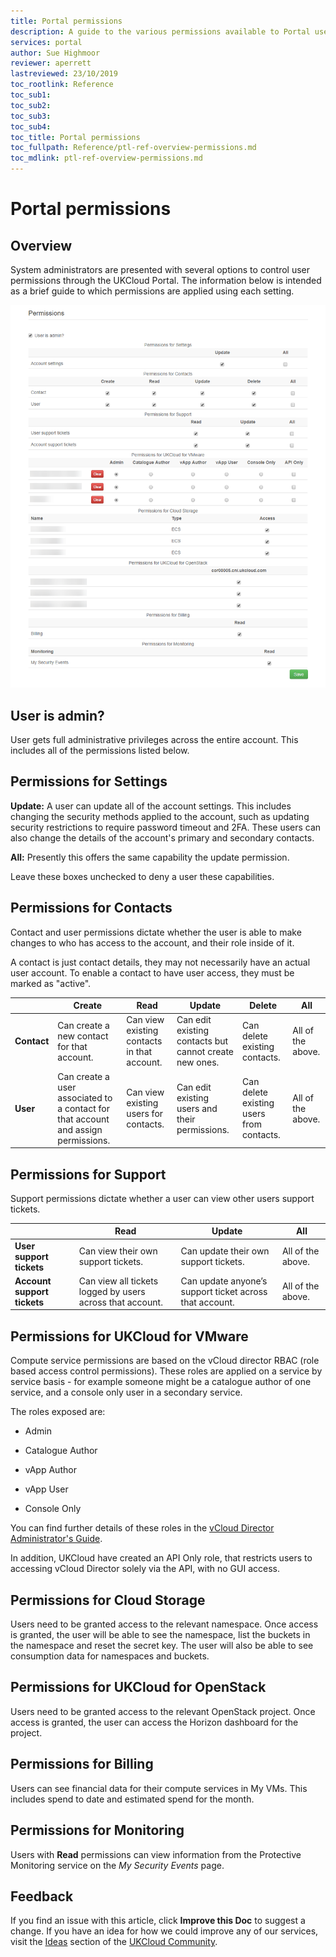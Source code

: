 ```yaml
---
title: Portal permissions
description: A guide to the various permissions available to Portal users and what behaviour they enable
services: portal
author: Sue Highmoor
reviewer: aperrett
lastreviewed: 23/10/2019
toc_rootlink: Reference
toc_sub1:
toc_sub2:
toc_sub3:
toc_sub4:
toc_title: Portal permissions
toc_fullpath: Reference/ptl-ref-overview-permissions.md
toc_mdlink: ptl-ref-overview-permissions.md
---
```


# Portal permissions

## Overview

System administrators are presented with several options to control user permissions through the UKCloud Portal. The information below is intended as a brief guide to which permissions are applied using each setting.

![Portal permissions page](images/portal_permissions.png)

## User is admin?

User gets full administrative privileges across the entire account. This includes all of the permissions listed below.

## Permissions for Settings

**Update:** A user can update all of the account settings. This includes changing the security methods applied to the account, such as updating security restrictions to require password timeout and 2FA. These users can also change the details of the account's primary and secondary contacts.

**All:** Presently this offers the same capability the update permission.

Leave these boxes unchecked to deny a user these capabilities.

## Permissions for Contacts

Contact and user permissions dictate whether the user is able to make changes to who has access to the account, and their role inside of it.

A contact is just contact details, they may not necessarily have an actual user account. To enable a contact to have user access, they must be marked as "active".

&nbsp; | Create | Read | Update | Delete | All
------ | ------ | ---- | ------ | ------ | ---
**Contact** | Can create a new contact for that account. | Can view existing contacts in that account. | Can edit existing contacts but cannot create new ones. | Can delete existing contacts. | All of the above.
**User** | Can create a user associated to a contact for that account and assign permissions. | Can view existing users for contacts. | Can edit existing users and their permissions. | Can delete existing users from contacts. | All of the above.

## Permissions for Support

Support permissions dictate whether a user can view other users support tickets.

&nbsp; | Read | Update | All
------ | ---- | ------ | ---
**User support tickets** | Can view their own support tickets.| Can update their own support tickets. | All of the above.
**Account support tickets** | Can view all tickets logged by users across that account. | Can update anyone’s support ticket across that account. | All of the above.

## Permissions for UKCloud for VMware

Compute service permissions are based on the vCloud director RBAC (role based access control permissions). These roles are applied on a service by service basis - for example someone might be a catalogue author of one service, and a console only user in a secondary service.

The roles exposed are:

- Admin

- Catalogue Author

- vApp Author

- vApp User

- Console Only

You can find further details of these roles in the [vCloud Director Administrator's Guide](https://docs.vmware.com/en/vCloud-Director/9.7/com.vmware.vcloud.admin.doc/GUID-BC504F6B-3D38-4F25-AACF-ED584063754F.html).

In addition, UKCloud have created an API Only role, that restricts users to accessing vCloud Director solely via the API, with no GUI access.

## Permissions for Cloud Storage

Users need to be granted access to the relevant namespace. Once access is granted, the user will be able to see the namespace, list the buckets in the namespace and reset the secret key. The user will also be able to see consumption data for namespaces and buckets.

## Permissions for UKCloud for OpenStack

Users need to be granted access to the relevant OpenStack project. Once access is granted, the user can access the Horizon dashboard for the project.

## Permissions for Billing

Users can see financial data for their compute services in My VMs. This includes spend to date and estimated spend for the month.

## Permissions for Monitoring

Users with **Read** permissions can view information from the Protective Monitoring service on the *My Security Events* page.

## Feedback

If you find an issue with this article, click **Improve this Doc** to suggest a change. If you have an idea for how we could improve any of our services, visit the [Ideas](https://community.ukcloud.com/ideas) section of the [UKCloud Community](https://community.ukcloud.com).
